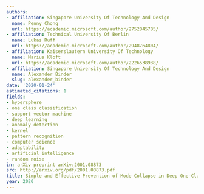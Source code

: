 ```yaml
---
authors:
- affiliation: Singapore University Of Technology And Design
  name: Penny Chong
  url: https://academic.microsoft.com/author/2752845785/
- affiliation: Technical University Of Berlin
  name: Lukas Ruff
  url: https://academic.microsoft.com/author/2948764804/
- affiliation: Kaiserslautern University Of Technology
  name: Marius Kloft
  url: https://academic.microsoft.com/author/2226538938/
- affiliation: Singapore University Of Technology And Design
  name: Alexander Binder
  slug: alexander_binder
date: '2020-01-24'
estimated_citations: 1
fields:
- hypersphere
- one class classification
- support vector machine
- deep learning
- anomaly detection
- kernel
- pattern recognition
- computer science
- adaptability
- artificial intelligence
- random noise
in: arXiv preprint arXiv:2001.08873
src: http://arxiv.org/pdf/2001.08873.pdf
title: Simple and Effective Prevention of Mode Collapse in Deep One-Class Classification
year: 2020
---
```

